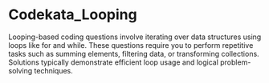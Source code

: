 # Codekata_Looping
Looping-based coding questions involve iterating over data structures using loops like for and while. These questions require you to perform repetitive tasks such as summing elements, filtering data, or transforming collections. Solutions typically demonstrate efficient loop usage and logical problem-solving techniques.

